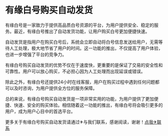 # 有缘白号购买自动发货

有缘白号是一家致力于提供高品质白号资源的平台，为用户提供安全、稳定的服务。最近，有缘白号推出了自动发货功能，让用户购买白号更加便捷快速。

自动发货是指用户在购买白号后，系统会立即自动将白号信息发送给用户，无需等待人工处理，极大地节省了用户的时间。这一功能的推出，不仅提高了用户体验，也进一步增强了平台的竞争力。

有缘白号购买自动发货的优势不仅在于速度快，更重要的是保证了交易的安全性和可靠性。用户可以放心购买，不必担心因为人工处理而出现延误或错误。

除此之外，有缘白号还提供24小时在线客服，用户在购买过程中遇到任何问题都可以及时咨询，为用户提供全方位的服务保障。

总的来说，有缘白号购买自动发货是一项非常实用的功能，为用户提供了更加便捷、快速、安全的购买体验。相信随着这一功能的推出，有缘白号将会吸引更多的用户，成为用户心目中的首选平台。

更多关于有缘白号购买自动发货请通过✈与我们联系，感谢阅读，谢谢！[点我✈联系](https://www.k02.cc)